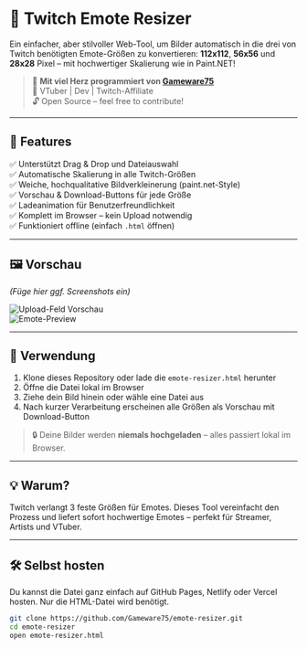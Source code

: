 # 🎨 Twitch Emote Resizer

Ein einfacher, aber stilvoller Web-Tool, um Bilder automatisch in die drei von Twitch benötigten Emote-Größen zu konvertieren: **112x112**, **56x56** und **28x28** Pixel – mit hochwertiger Skalierung wie in Paint.NET!

> 💜 **Mit viel Herz programmiert von [Gameware75](https://twitch.tv/gameware75)**  
> 🧠 VTuber | Dev | Twitch-Affiliate  
> 🔓 Open Source – feel free to contribute!

---

## 🔧 Features

✅ Unterstützt Drag & Drop und Dateiauswahl  
✅ Automatische Skalierung in alle Twitch-Größen  
✅ Weiche, hochqualitative Bildverkleinerung (paint.net-Style)  
✅ Vorschau & Download-Buttons für jede Größe  
✅ Ladeanimation für Benutzerfreundlichkeit  
✅ Komplett im Browser – kein Upload notwendig  
✅ Funktioniert offline (einfach `.html` öffnen)

---

## 🖼️ Vorschau

*(Füge hier ggf. Screenshots ein)*

![Upload-Feld Vorschau](screenshots/upload.png)  
![Emote-Preview](screenshots/previews.png)

---

## 🚀 Verwendung

1. Klone dieses Repository oder lade die `emote-resizer.html` herunter
2. Öffne die Datei lokal im Browser
3. Ziehe dein Bild hinein oder wähle eine Datei aus
4. Nach kurzer Verarbeitung erscheinen alle Größen als Vorschau mit Download-Button

> 🔒 Deine Bilder werden **niemals hochgeladen** – alles passiert lokal im Browser.

---

## 💡 Warum?

Twitch verlangt 3 feste Größen für Emotes. Dieses Tool vereinfacht den Prozess und liefert sofort hochwertige Emotes – perfekt für Streamer, Artists und VTuber.

---

## 🛠️ Selbst hosten

Du kannst die Datei ganz einfach auf GitHub Pages, Netlify oder Vercel hosten. Nur die HTML-Datei wird benötigt.

```bash
git clone https://github.com/Gameware75/emote-resizer.git
cd emote-resizer
open emote-resizer.html
